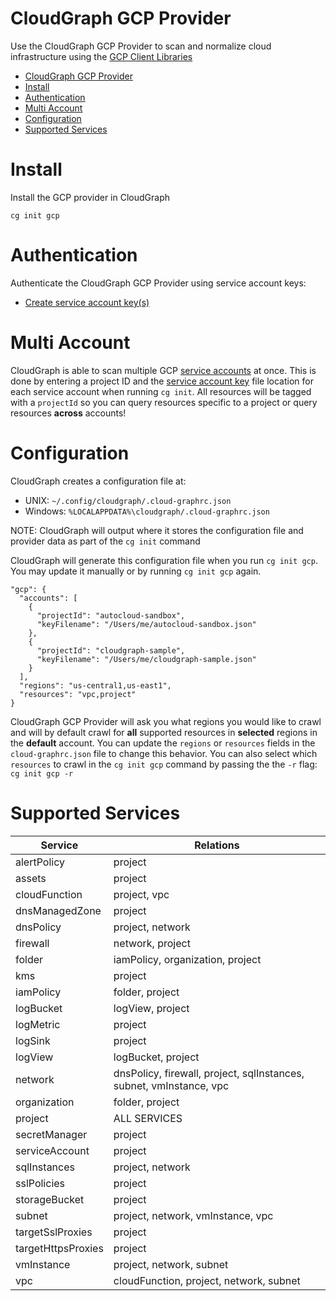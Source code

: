 # CloudGraph GCP Provider

Use the CloudGraph GCP Provider to scan and normalize cloud infrastructure using the [GCP Client Libraries](https://github.com/googleapis/google-cloud-node)

<!-- toc -->

- [CloudGraph GCP Provider](#cloudgraph-gcp-provider)
- [Install](#install)
- [Authentication](#authentication)
- [Multi Account](#multi-account)
- [Configuration](#configuration)
- [Supported Services](#supported-services)
<!-- tocstop -->

# Install

Install the GCP provider in CloudGraph

```
cg init gcp
```

# Authentication

Authenticate the CloudGraph GCP Provider using service account keys:

- [Create service account key(s)](https://cloud.google.com/iam/docs/creating-managing-service-account-keys#iam-service-account-keys-create-gcloud)

# Multi Account

CloudGraph is able to scan multiple GCP [service accounts](https://cloud.google.com/iam/docs/service-accounts) at once. This is done by entering a project ID and the [service account key](https://cloud.google.com/iam/docs/creating-managing-service-account-keys#creating) file location for each service account when running `cg init`. All resources will be tagged with a `projectId` so you can query resources specific to a project or query resources **across** accounts!

# Configuration

CloudGraph creates a configuration file at:

- UNIX: `~/.config/cloudgraph/.cloud-graphrc.json`
- Windows: `%LOCALAPPDATA%\cloudgraph/.cloud-graphrc.json`

NOTE: CloudGraph will output where it stores the configuration file and provider data as part of the `cg init` command

CloudGraph will generate this configuration file when you run `cg init gcp`. You may update it manually or by running `cg init gcp` again.

```
"gcp": {
  "accounts": [
    {
      "projectId": "autocloud-sandbox",
      "keyFilename": "/Users/me/autocloud-sandbox.json"
    },
    {
      "projectId": "cloudgraph-sample",
      "keyFilename": "/Users/me/cloudgraph-sample.json"
    }
  ],
  "regions": "us-central1,us-east1",
  "resources": "vpc,project"
}
```

CloudGraph GCP Provider will ask you what regions you would like to crawl and will by default crawl for **all** supported resources in **selected** regions in the **default** account. You can update the `regions` or `resources` fields in the `cloud-graphrc.json` file to change this behavior. You can also select which `resources` to crawl in the `cg init gcp` command by passing the the `-r` flag: `cg init gcp -r`

# Supported Services

| Service            | Relations                                                           |
| ------------------ | ------------------------------------------------------------------- |
| alertPolicy        | project                                                             |
| assets             | project                                                             |
| cloudFunction      | project, vpc                                                        |
| dnsManagedZone     | project                                                             |
| dnsPolicy          | project, network                                                    |
| firewall           | network, project                                                    |
| folder             | iamPolicy, organization, project                                    |
| kms                | project                                                             |
| iamPolicy          | folder, project                                                     |
| logBucket          | logView, project                                                    |
| logMetric          | project                                                             |
| logSink            | project                                                             |
| logView            | logBucket, project                                                  |
| network            | dnsPolicy, firewall, project, sqlInstances, subnet, vmInstance, vpc |
| organization       | folder, project                                                     |
| project            | ALL SERVICES                                                        |
| secretManager      | project                                                             |
| serviceAccount     | project                                                             |
| sqlInstances       | project, network                                                    |
| sslPolicies        | project                                                             |
| storageBucket      | project                                                             |
| subnet             | project, network, vmInstance, vpc                                   |
| targetSslProxies   | project                                                             |
| targetHttpsProxies | project                                                             |
| vmInstance         | project, network, subnet                                            |
| vpc                | cloudFunction, project, network, subnet                             |
